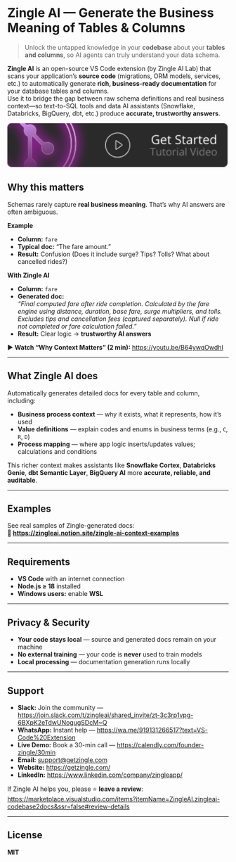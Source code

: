 # Zingle AI — **Generate the Business Meaning of Tables & Columns**

> Unlock the untapped knowledge in your **codebase** about your **tables and columns**, so AI agents can truly understand your data schema.

**Zingle AI** is an open-source VS Code extension (by Zingle AI Lab) that scans your application’s **source code** (migrations, ORM models, services, etc.) to automatically generate **rich, business-ready documentation** for your database tables and columns.  
Use it to bridge the gap between raw schema definitions and real business context—so text-to-SQL tools and data AI assistants (Snowflake, Databricks, BigQuery, dbt, etc.) produce **accurate, trustworthy answers**.

<p align="center">
  <a href="https://youtu.be/Erc_7Wk3uHs" target="_blank" rel="noopener noreferrer">
    <img src="https://raw.githubusercontent.com/gitkraken/vscode-gitlens/main/images/docs/get-started-video.png" alt="Watch the Zingle AI overview video" width="520">
  </a>
</p>


## Why this matters

Schemas rarely capture **real business meaning**. That’s why AI answers are often ambiguous.

**Example**

- **Column:** `fare`  
- **Typical doc:** “The fare amount.”  
- **Result:** Confusion (Does it include surge? Tips? Tolls? What about cancelled rides?)

**With Zingle AI**

- **Column:** `fare`  
- **Generated doc:**  
  *“Final computed fare after ride completion. Calculated by the fare engine using distance, duration, base fare, surge multipliers, and tolls. Excludes tips and cancellation fees (captured separately). Null if ride not completed or fare calculation failed.”*  
- **Result:** Clear logic → **trustworthy AI answers**

▶ **Watch “Why Context Matters” (2 min):** https://youtu.be/B64ywqOwdhI

---

## What Zingle AI does

Automatically generates detailed docs for every table and column, including:

- **Business process context** — why it exists, what it represents, how it’s used  
- **Value definitions** — explain codes and enums in business terms (e.g., `C`, `R`, `D`)  
- **Process mapping** — where app logic inserts/updates values; calculations and conditions

This richer context makes assistants like **Snowflake Cortex**, **Databricks Genie**, **dbt Semantic Layer**, **BigQuery AI** more **accurate, reliable, and auditable**.

---

## Examples

See real samples of Zingle-generated docs:  
**🔗 https://zingleai.notion.site/zingle-ai-context-examples**

---

## Requirements

- **VS Code** with an internet connection  
- **Node.js ≥ 18** installed  
- **Windows users:** enable **WSL**

---

## Privacy & Security

- **Your code stays local** — source and generated docs remain on your machine  
- **No external training** — your code is **never** used to train models  
- **Local processing** — documentation generation runs locally

---

## Support

- **Slack:** Join the community — https://join.slack.com/t/zingleai/shared_invite/zt-3c3rp1vpg-6BXpK2eTdwUNogugSDcM~Q  
- **WhatsApp:** Instant help — https://wa.me/919131266517?text=VS-Code%20Extension  
- **Live Demo:** Book a 30-min call — https://calendly.com/founder-zingle/30min  
- **Email:** support@getzingle.com  
- **Website:** https://getzingle.com/  
- **LinkedIn:** https://www.linkedin.com/company/zingleapp/

If Zingle AI helps you, please ⭐ **leave a review**:  
https://marketplace.visualstudio.com/items?itemName=ZingleAI.zingleai-codebase2docs&ssr=false#review-details

---

## License

**MIT**